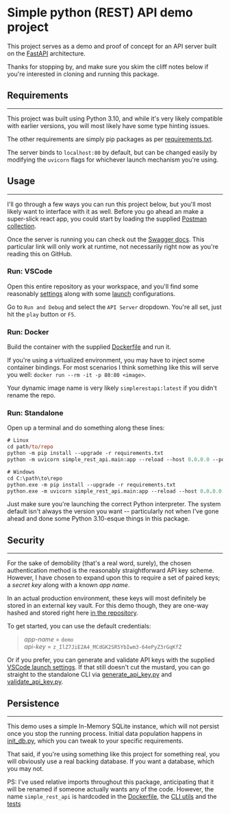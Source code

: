 # Simple python (REST) API demo project
This project serves as a demo and proof of concept for an API server built on the [FastAPI](https://fastapi.tiangolo.com/) architecture.

Thanks for stopping by, and make sure you skim the cliff notes below if you're interested in cloning and running this package.

## Requirements
---
This project was built using Python 3.10, and while it's very likely compatible with earlier versions, you will most likely have some type hinting issues.

The other requirements are simply pip packages as per [requirements.txt](requirements.txt).

The server binds to `localhost:80` by default, but can be changed easily by modifying the `uvicorn` flags for whichever launch mechanism you're using.

## Usage
---
I'll go through a few ways you can run this project below, but you'll most likely want to interface with it as well. Before you go ahead an make a super-slick react app, you could start by loading the supplied [Postman collection](postman_collection.json).

Once the server is running you can check out the [Swagger docs](http://localhost/docs). This particular link will only work at runtime, not necessarily right now as you're reading this on GitHub.

### Run: VSCode
Open this entire repository as your workspace, and you'll find some reasonably [settings](.vscode/settings.json) along with some [launch](.vscode/launch.json) configurations.

Go to `Run and Debug` and select the `API Server` dropdown. You're all set, just hit the `play` button or `F5`.

### Run: Docker
Build the container with the supplied [Dockerfile](Dockerfile) and run it.

If you're using a virtualized environment, you may have to inject some container bindings. For most scenarios I think something like this will serve you well: `docker run --rm -it -p 80:80 <image>`.

Your dynamic image name is very likely `simplerestapi:latest` if you didn't rename the repo.

### Run: Standalone
Open up a terminal and do something along these lines:
```ps
# Linux
cd path/to/repo
python -m pip install --upgrade -r requirements.txt
python -m uvicorn simple_rest_api.main:app --reload --host 0.0.0.0 --port 80

# Windows
cd C:\path\to\repo
python.exe -m pip install --upgrade -r requirements.txt
python.exe -m uvicorn simple_rest_api.main:app --reload --host 0.0.0.0 --port 80
```

Just make sure you're launching the correct Python interpreter. The system default isn't always the version you want -- particularly not when I've gone ahead and done some Python 3.10-esque things in this package.

## Security
---
For the sake of demobility (that's a real word, surely), the chosen authentication method is the reasonably straightforward API key scheme. However, I have chosen to expand upon this to require a set of paired keys; a *secret key* along with a known *app name*.

In an actual production environment, these keys will most definitely be stored in an external key vault. For this demo though, they are one-way hashed and stored right here [in the repository](simple_rest_api/tempstorage/pseudo_keystore.json).

To get started, you can use the default credentials:<br>
> *app-name* = `demo`<br>
> *api-key* = `z_IlZ7JiE2A4_MCdGK2SR5YbIwm3-64ePyZ3rGqKfZ`

Or if you prefer, you can generate and validate API keys with the supplied [VSCode launch settings](.vscode/launch.json). If that still doesn't cut the mustard, you can go straight to the standalone CLI via [generate_api_key.py](simple_rest_api/cli/generate_api_key.py) and [validate_api_key.py](simple_rest_api/cli/validate_api_key.py).

## Persistence
---
This demo uses a simple In-Memory SQLite instance, which will not persist once you stop the running process. Initial data population happens in [init_db.py](simple_rest_api/utils/init_db.py), which you can tweak to your specific requirements. 

That said, if you're using something like this project for something real, you will obviously use a real backing database. If you want a database, which you may not.

PS: I've used relative imports throughout this package, anticipating that it will be renamed if someone actually wants any of the code. However, the name `simple_rest_api` is hardcoded in the [Dockerfile](Dockerfile), the [CLI utils](simple_rest_api/cli) and the [tests](tests)